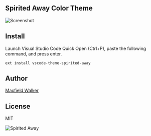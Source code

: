 ## Spirited Away Color Theme

![Screenshot](http://i.imgur.com/K9mVZyA.png)


## Install
Launch Visual Studio Code Quick Open (Ctrl+P), paste the following command, and press enter.

```
ext install vscode-theme-spirited-away
```


## Author
[Maxfield Walker](https://github.com/MaxfieldWalker)

## License
MIT


![Spirited Away](http://i.imgur.com/tPiwWpq.jpg)
